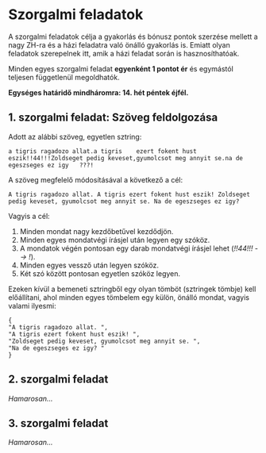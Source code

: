 # Szorgalmi feladatok
A szorgalmi feladatok célja a gyakorlás és bónusz pontok szerzése mellett a nagy ZH-ra és a házi feladatra való önálló gyakorlás is. Emiatt olyan feladatok szerepelnek itt, amik a házi feladat során is hasznosíthatóak.

Minden egyes szorgalmi feladat **egyenként 1 pontot ér** és egymástól teljesen függetlenül megoldhatók.

**Egységes határidő mindháromra: 14. hét péntek éjfél.**
## 1. szorgalmi feladat: Szöveg feldolgozása
Adott az alábbi szöveg, egyetlen sztring:
```
a tigris ragadozo allat.a tigris    ezert fokent hust eszik!!44!!!Zoldseget pedig keveset,gyumolcsot meg annyit se.na de egeszseges ez igy   ???!
```
A szöveg megfelelő módosításával a következő a cél:
```
A tigris ragadozo allat. A tigris ezert fokent hust eszik! Zoldseget pedig keveset, gyumolcsot meg annyit se. Na de egeszseges ez igy?
```
Vagyis a cél:
1. Minden mondat nagy kezdőbetűvel kezdődjön.
2. Minden egyes mondatvégi írásjel után legyen egy szóköz.
3. A mondatok végén pontosan egy darab mondatvégi írásjel lehet (*!!44!!! --> !*).
4. Minden egyes vessző után legyen szóköz.
5. Két szó között pontosan egyetlen szóköz legyen.

Ezeken kívül a bemeneti sztringből egy olyan tömböt (sztringek tömbje) kell előállítani, ahol minden egyes tömbelem egy külön, önálló mondat, vagyis valami ilyesmi:
```
{
"A tigris ragadozo allat. ",
"A tigris ezert fokent hust eszik! ",
"Zoldseget pedig keveset, gyumolcsot meg annyit se. ",
"Na de egeszseges ez igy? "
}
```
## 2. szorgalmi feladat
*Hamarosan...*
## 3. szorgalmi feladat
*Hamarosan...*